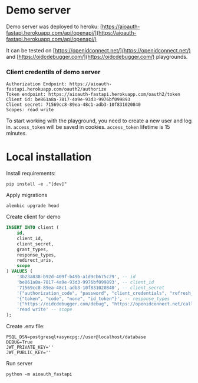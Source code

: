 # Demo server

Demo server was deployed to heroku: [https://aioauth-fastapi.herokuapp.com/api/openapi/](https://aioauth-fastapi.herokuapp.com/api/openapi/)

It can be tested on [https://openidconnect.net/](https://openidconnect.net/) and [https://oidcdebugger.com/](https://oidcdebugger.com/) playgrounds.

### Client credentils of demo server

```
Authorization Endpoint: https://aioauth-fastapi.herokuapp.com/oauth2/authorize
Token endpoint: https://aioauth-fastapi.herokuapp.com/oauth2/token
Client id: be861a8a-7817-4a9e-93d3-9976bf099893
Client secret: 71569cc8-89ea-48c1-adb3-10f831020840
Scopes: read write
```

To start working with the playground, you need to create a new user and log in. `access_token` will be saved in cookies. `access_token` lifetime is 15 minutes.

# Local installation

Install requirements:

```
pip install -e ."[dev]"
```

Apply migrations

```
alembic upgrade head
```

Create client for demo

```sql
INSERT INTO client (
    id,
    client_id,
    client_secret,
    grant_types,
    response_types,
    redirect_uris,
    scope
) VALUES (
    '3b23a838-b92d-409f-b49b-a1d9cb675c29', -- id
    'be861a8a-7817-4a9e-93d3-9976bf099893', -- client_id
    '71569cc8-89ea-48c1-adb3-10f831020840', -- client_secret
    '{"authorization_code", "password", "client_credentials", "refresh_token"}', -- grant_types
    '{"token", "code", "none", "id_token"}', -- response_types
    '{"https://oidcdebugger.com/debug", "https://openidconnect.net/callback"}', -- redirect_uris
    'read write' -- scope
);
```

Create .env file:

```
PSQL_DSN=postgresql+asyncpg://user@localhost/database
DEBUG=True
JWT_PRIVATE_KEY=''
JWT_PUBLIC_KEY=''
```

Run server

```
python -m aioauth_fastapi
```
